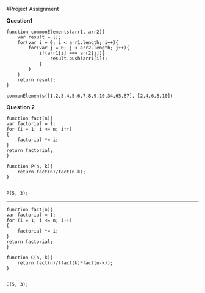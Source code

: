 #Project Assignment

**Question1**


	function commonElements(arr1, arr2){
    	var result = [];
    	for(var i = 0; i < arr1.length; i++){
        	for(var j = 0; j < arr2.length; j++){
            	if(arr1[i] === arr2[j]){
                	result.push(arr1[i]);
            	}
        	}
    	}
    	return result;
	}

	commonElements([1,2,3,4,5,6,7,8,9,10,34,65,87], [2,4,6,8,10])


**Question 2**


	function fact(n){
  	var factorial = 1;
  	for (i = 1; i <= n; i++)
  	{
    	factorial *= i;
  	}
  	return factorial;
	}

	function P(n, k){
    	return fact(n)/fact(n-k);
	}


	P(5, 3);

---

	function fact(n){
  	var factorial = 1;
  	for (i = 1; i <= n; i++)
  	{
    	factorial *= i;
  	}
  	return factorial;
	}

	function C(n, k){
    	return fact(n)/(fact(k)*fact(n-k));
	}


	C(5, 3);